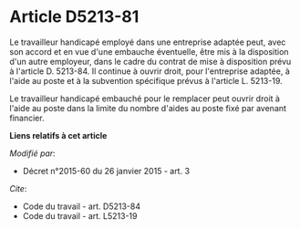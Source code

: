 # Article D5213-81

Le travailleur handicapé employé dans une entreprise adaptée peut, avec son accord et en vue d'une embauche éventuelle, être
mis à la disposition d'un autre employeur, dans le cadre du contrat de mise à disposition prévu à l'article D. 5213-84. Il
continue à ouvrir droit, pour l'entreprise adaptée, à l'aide au poste et à la subvention spécifique prévus à l'article L.
5213-19. 

Le travailleur handicapé   embauché pour le remplacer peut ouvrir droit à l'aide au poste dans la limite du nombre d'aides au
poste fixé par avenant financier.

**Liens relatifs à cet article**

_Modifié par_:

  - Décret n°2015-60 du 26 janvier 2015 - art. 3

_Cite_:

  - Code du travail - art. D5213-84
  - Code du travail - art. L5213-19
